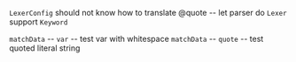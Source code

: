 `LexerConfig` should not know how to translate @quote -- let parser do
`Lexer` support `Keyword`

`matchData` -- `var` -- test var with whitespace
`matchData` -- `quote` -- test quoted literal string
